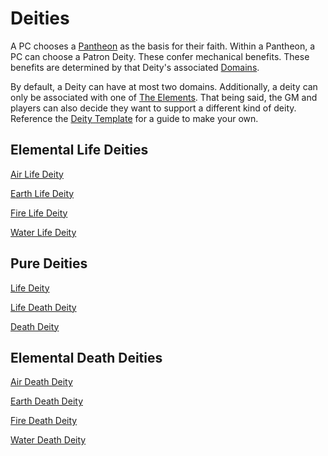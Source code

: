 # Deities

A PC chooses a [Pantheon](Pantheons/Pantheons.md) as the basis for their faith. Within a Pantheon, a PC can choose a Patron Deity. These confer mechanical benefits. These benefits are determined by that Deity's associated [Domains](../Spells/Spell%20Domains/Spell%20Domains.md).

By default, a Deity can have at most two domains. Additionally, a deity can only be associated with one of [The Elements](../Spells/Spell%20Domains/Spell%20Domains.md#The%20Elements). That being said, the GM and players can also decide they want to support a different kind of deity. Reference the [Deity Template](Deity%20Template.md) for a guide to make your own.

## Elemental Life Deities

[Air Life Deity](Deity%20Mechanics/Air%20Life%20Deity.md)

[Earth Life Deity](Deity%20Mechanics/Earth%20Life%20Deity.md)

[Fire Life Deity](Deity%20Mechanics/Fire%20Life%20Deity.md)

[Water Life Deity](Deity%20Mechanics/Water%20Life%20Deity.md)

## Pure Deities

[Life Deity](Deity%20Mechanics/Life%20Deity.md)

[Life Death Deity](Deity%20Mechanics/Life%20Death%20Deity.md)

[Death Deity](Deity%20Mechanics/Death%20Deity.md)

## Elemental Death Deities

[Air Death Deity](Deity%20Mechanics/Air%20Death%20Deity.md)

[Earth Death Deity](Deity%20Mechanics/Earth%20Death%20Deity.md)

[Fire Death Deity](Deity%20Mechanics/Fire%20Death%20Deity.md)

[Water Death Deity](Deity%20Mechanics/Water%20Death%20Deity.md)
